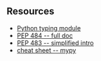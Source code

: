 



## Resources

- [Python typing module](https://docs.python.org/3.11/library/typing.html)
- [PEP 484 -- full doc](https://peps.python.org/pep-0484/)
- [PEP 483 -- simplified intro](https://peps.python.org/pep-0483/)
- [cheat sheet -- mypy](https://mypy.readthedocs.io/en/stable/cheat_sheet_py3.html)


